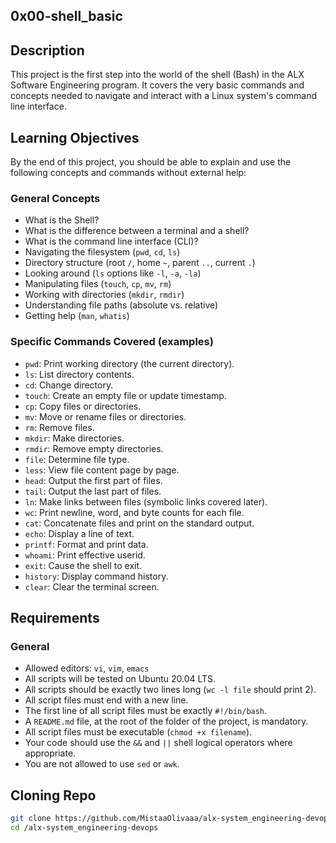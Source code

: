 ## 0x00-shell_basic


## Description

This project is the first step into the world of the shell (Bash) in the ALX Software Engineering program. It covers the very basic commands and concepts needed to navigate and interact with a Linux system's command line interface.

## Learning Objectives

By the end of this project, you should be able to explain and use the following concepts and commands without external help:

### General Concepts
*   What is the Shell?
*   What is the difference between a terminal and a shell?
*   What is the command line interface (CLI)?
*   Navigating the filesystem (`pwd`, `cd`, `ls`)
*   Directory structure (root `/`, home `~`, parent `..`, current `.`)
*   Looking around (`ls` options like `-l`, `-a`, `-la`)
*   Manipulating files (`touch`, `cp`, `mv`, `rm`)
*   Working with directories (`mkdir`, `rmdir`)
*   Understanding file paths (absolute vs. relative)
*   Getting help (`man`, `whatis`)

### Specific Commands Covered (examples)
*   `pwd`: Print working directory (the current directory).
*   `ls`: List directory contents.
*   `cd`: Change directory.
*   `touch`: Create an empty file or update timestamp.
*   `cp`: Copy files or directories.
*   `mv`: Move or rename files or directories.
*   `rm`: Remove files.
*   `mkdir`: Make directories.
*   `rmdir`: Remove empty directories.
*   `file`: Determine file type.
*   `less`: View file content page by page.
*   `head`: Output the first part of files.
*   `tail`: Output the last part of files.
*   `ln`: Make links between files (symbolic links covered later).
*   `wc`: Print newline, word, and byte counts for each file.
*   `cat`: Concatenate files and print on the standard output.
*   `echo`: Display a line of text.
*   `printf`: Format and print data.
*   `whoami`: Print effective userid.
*   `exit`: Cause the shell to exit.
*   `history`: Display command history.
*   `clear`: Clear the terminal screen.

## Requirements

### General
*   Allowed editors: `vi`, `vim`, `emacs`
*   All scripts will be tested on Ubuntu 20.04 LTS.
*   All scripts should be exactly two lines long (`wc -l file` should print 2).
*   All script files must end with a new line.
*   The first line of all script files must be exactly `#!/bin/bash`.
*   A `README.md` file, at the root of the folder of the project, is mandatory.
*   All script files must be executable (`chmod +x filename`).
*   Your code should use the `&&` and `||` shell logical operators where appropriate.
*   You are not allowed to use `sed` or `awk`.


## Cloning Repo
```bash
git clone https://github.com/MistaaOlivaaa/alx-system_engineering-devops.git
cd /alx-system_engineering-devops
```
